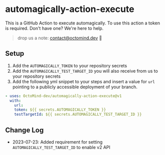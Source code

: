 # automagically-action-execute

This is a GitHub Action to execute automagically. 
To use this action a token is required. Don't have one? We're here to help. 

> drop us a note: contact@octomind.dev 🐙

## Setup


1. Add the `AUTOMAGICALLY_TOKEN` to your repository secrets 
2. Add the `AUTOMAGICALLY_TEST_TARGET_ID` you will also receive from us to your repository secrets
3. Add the following yml snippet to your steps and insert a value for `url` pointing to a publicly accessible deployment of your branch.
```yml
- uses: OctoMind-dev/automagically-action-execute@v1
  with:
    url: 
    token: ${{ secrets.AUTOMAGICALLY_TOKEN }}
    testTargetId: ${{ secrets.AUTOMAGICALLY_TEST_TARGET_ID }}
```


## Change Log

- 2023-07-23: Added requirement for setting `AUTOMAGICALLY_TEST_TARGET_ID` to enable v2 API